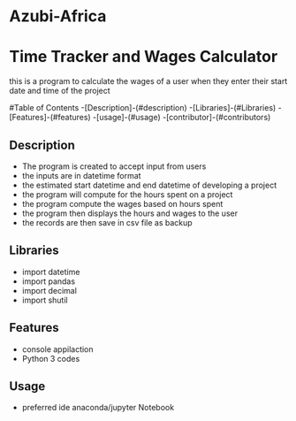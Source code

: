 # Azubi-Africa
# Time Tracker and Wages Calculator
this is a program to calculate the wages of a user
when they enter their start date and time of the project

#Table of Contents
-[Description]-(#description)
-[Libraries]-(#Libraries)
-[Features]-(#features)
-[usage]-(#usage)
-[contributor]-(#contributors)

## Description
* The program is created to accept input from users
* the inputs are in datetime format
* the estimated start datetime and end datetime of developing a project
* the program will compute for the hours spent on a project
* the program compute the wages based on hours spent
* the program then displays the hours and wages to the user
* the records are then save in csv file as backup

## Libraries
* import datetime
* import pandas
* import decimal
* import shutil

## Features
* console appilaction
* Python 3 codes

## Usage
* preferred ide anaconda/jupyter Notebook
